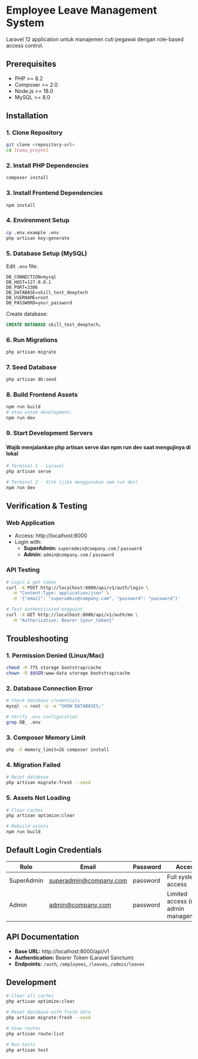 # Employee Leave Management System

Laravel 12 application untuk manajemen cuti pegawai dengan role-based access control.

## Prerequisites

-   PHP >= 8.2
-   Composer >= 2.0
-   Node.js >= 18.0
-   MySQL >= 8.0

## Installation

### 1. Clone Repository

```bash
git clone <repository-url>
cd [nama_proyek]
```

### 2. Install PHP Dependencies

```bash
composer install
```

### 3. Install Frontend Dependencies

```bash
npm install
```

### 4. Environment Setup

```bash
cp .env.example .env
php artisan key:generate
```

### 5. Database Setup (MySQL)

Edit `.env` file:

```env
DB_CONNECTION=mysql
DB_HOST=127.0.0.1
DB_PORT=3306
DB_DATABASE=skill_test_deeptech
DB_USERNAME=root
DB_PASSWORD=your_password
```

Create database:

```sql
CREATE DATABASE skill_test_deeptech;
```

### 6. Run Migrations

```bash
php artisan migrate
```

### 7. Seed Database

```bash
php artisan db:seed
```

### 8. Build Frontend Assets

```bash
npm run build
# atau untuk development:
npm run dev
```

### 9. Start Development Servers

#### Wajib menjalankan php artisan serve dan npm run dev saat mengujinya di lokal 

```bash
# Terminal 1 - Laravel
php artisan serve

# Terminal 2 - Vite (jika menggunakan npm run dev)
npm run dev
```

## Verification & Testing

### Web Application

-   Access: http://localhost:8000
-   Login with:
    -   **SuperAdmin:** `superadmin@company.com` / `password`
    -   **Admin:** `admin@company.com` / `password`

### API Testing

```bash
# Login & get token
curl -X POST http://localhost:8000/api/v1/auth/login \
  -H "Content-Type: application/json" \
  -d '{"email": "superadmin@company.com", "password": "password"}'

# Test authenticated endpoint
curl -X GET http://localhost:8000/api/v1/auth/me \
  -H "Authorization: Bearer {your_token}"
```

## Troubleshooting

### 1. Permission Denied (Linux/Mac)

```bash
chmod -R 775 storage bootstrap/cache
chown -R $USER:www-data storage bootstrap/cache
```

### 2. Database Connection Error

```bash
# Check database credentials
mysql -u root -p -e "SHOW DATABASES;"

# Verify .env configuration
grep DB_ .env
```

### 3. Composer Memory Limit

```bash
php -d memory_limit=2G composer install
```

### 4. Migration Failed

```bash
# Reset database
php artisan migrate:fresh --seed
```

### 5. Assets Not Loading

```bash
# Clear caches
php artisan optimize:clear

# Rebuild assets
npm run build
```

## Default Login Credentials

| Role       | Email                  | Password | Access                               |
| ---------- | ---------------------- | -------- | ------------------------------------ |
| SuperAdmin | superadmin@company.com | password | Full system access                   |
| Admin      | admin@company.com      | password | Limited access (no admin management) |

## API Documentation

-   **Base URL:** http://localhost:8000/api/v1
-   **Authentication:** Bearer Token (Laravel Sanctum)
-   **Endpoints:** `/auth`, `/employees`, `/leaves`, `/admin/leaves`

## Development

```bash
# Clear all caches
php artisan optimize:clear

# Reset database with fresh data
php artisan migrate:fresh --seed

# View routes
php artisan route:list

# Run tests
php artisan test
```
